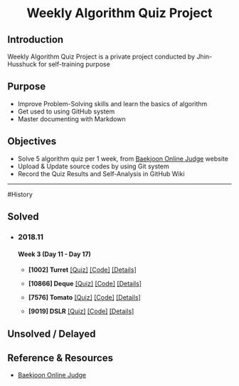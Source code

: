<h1 align="center">Weekly Algorithm Quiz Project </h1>

## Introduction

Weekly Algorithm Quiz Project is a private project conducted by Jhin-Husshuck for self-training purpose

## Purpose

* Improve Problem-Solving skills and learn the basics of algorithm
* Get used to using GitHub system
* Master documenting with Markdown

## Objectives

* Solve 5 algorithm quiz per 1 week, from [Baekjoon Online Judge](https://www.acmicpc.net/) website
* Upload & Update source codes by using Git system
* Record the Quiz Results and Self-Analysis in GitHub Wiki
---------------------------------------------------------
#History
## Solved

* ### 2018.11

  #### Week 3 (Day 11 - Day 17)
  * **[1002] Turret**
  [[Quiz]](https://www.acmicpc.net/problem/1002) [[Code]](https://github.com/Jhin-Husshuck/Weekly_Algorithm_Quiz/blob/master/2018_11/Week_3/1002_Turret/turret.cpp) [[Details]](https://github.com/Jhin-Husshuck/Weekly_Algorithm_Quiz/wiki/2018-11#no1002-turret-quiz-code)  

  * **[10866] Deque**
  [[Quiz]](https://www.acmicpc.net/problem/10866)  [[Code]](https://github.com/Jhin-Husshuck/Weekly_Algorithm_Quiz/tree/master/2018_11/Week_3/10866_Deque) [[Details]](https://github.com/Jhin-Husshuck/Weekly_Algorithm_Quiz/wiki/2018-11#no10866-deque-quiz-code)  

  * **[7576] Tomato**
   [[Quiz]](https://www.acmicpc.net/problem/7576) [[Code]](https://github.com/Jhin-Husshuck/Weekly_Algorithm_Quiz/tree/master/2018_11/Week_3/7576_Tomato/main.cpp) [[Details]](https://github.com/Jhin-Husshuck/Weekly_Algorithm_Quiz/wiki/2018-11#7576%EB%B2%88-%ED%86%A0%EB%A7%88%ED%86%A0-%EB%AC%B8%EC%A0%9C-%EB%8B%B5%EC%95%88%EC%86%8C%EC%8A%A4)

   * **[9019] DSLR**
    [[Quiz]](https://www.acmicpc.net/problem/9019) [[Code]](https://github.com/Jhin-Husshuck/Weekly_Algorithm_Quiz/tree/master/2018_11/Week_3/9019_DSLR) [[Details]]()

## Unsolved / Delayed

## Reference & Resources
* [Baekjoon Online Judge](https://www.acmicpc.net/)
